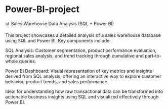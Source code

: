 # Power-BI-project

📊 Sales Warehouse Data Analysis (SQL + Power BI)

This project showcases a detailed analysis of a sales warehouse database using SQL and Power BI.
Key components include:

SQL Analysis: Customer segmentation, product performance evaluation, regional sales analysis, and trend tracking through cumulative and part-to-whole queries.

Power BI Dashboard: Visual representation of key metrics and insights derived from SQL analysis, offering an interactive way to explore customer behavior, product trends, and sales performance.

Ideal for understanding how raw transactional data can be transformed into actionable business insights using SQL and visualized effectively through Power BI.
